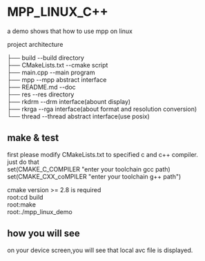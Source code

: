 # MPP_LINUX_C++
a demo shows that how to use mpp on linux

project architecture

├── build   --build directory  
├── CMakeLists.txt      --cmake script  
├── main.cpp            --main program  
├── mpp                 --mpp abstract interface  
├── README.md           --doc  
├── res                 --res directory  
├── rkdrm               --drm interface(abount display)  
├── rkrga               --rga interface(about format and resolution conversion)  
└── thread              --thread abstract interface(use posix)  

## make & test
first please modify CMakeLists.txt to specified c and c++ compiler.  
just do that  
    set(CMAKE_C_COMPILER "enter your toolchain gcc path)  
    set(CMAKE_CXX_coMPILER "enter your toolchain g++ path")  

cmake version >= 2.8 is required  
root:cd build  
root:make  
root:./mpp_linux_demo  

## how you will see
on your device screen,you will see that local avc file
is displayed.  

